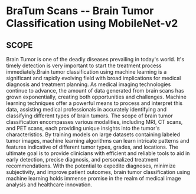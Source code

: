 # BraTum Scans -- Brain Tumor Classification using MobileNet-v2
## SCOPE
Brain Tumor is one of the deadly diseases prevailing in today's world. It's timely detection is very important to start the treatment process immediately.Brain tumor classification using machine learning is a significant and rapidly evolving field with broad implications for medical diagnosis and treatment planning. As medical imaging technologies continue to advance, the amount of data generated from brain scans has grown exponentially, creating both opportunities and challenges. Machine learning techniques offer a powerful means to process and interpret this data, assisting medical professionals in accurately identifying and classifying different types of brain tumors. The scope of brain tumor classification encompasses various modalities, including MRI, CT scans, and PET scans, each providing unique insights into the tumor's characteristics. By training models on large datasets containing labeled tumor images, machine learning algorithms can learn intricate patterns and features indicative of different tumor types, grades, and locations. The ultimate goal is to provide clinicians with efficient and reliable tools to aid in early detection, precise diagnosis, and personalized treatment recommendations. With the potential to expedite diagnoses, minimize subjectivity, and improve patient outcomes, brain tumor classification using machine learning holds immense promise in the realm of medical image analysis and healthcare innovation.
